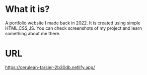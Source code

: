 # What it is?
A portfolio website I made back in 2022. It is created using simple HTML,CSS,JS. You can check screenshots of my project and learn something about me there.

# URL
https://cerulean-tarsier-2b30db.netlify.app/
